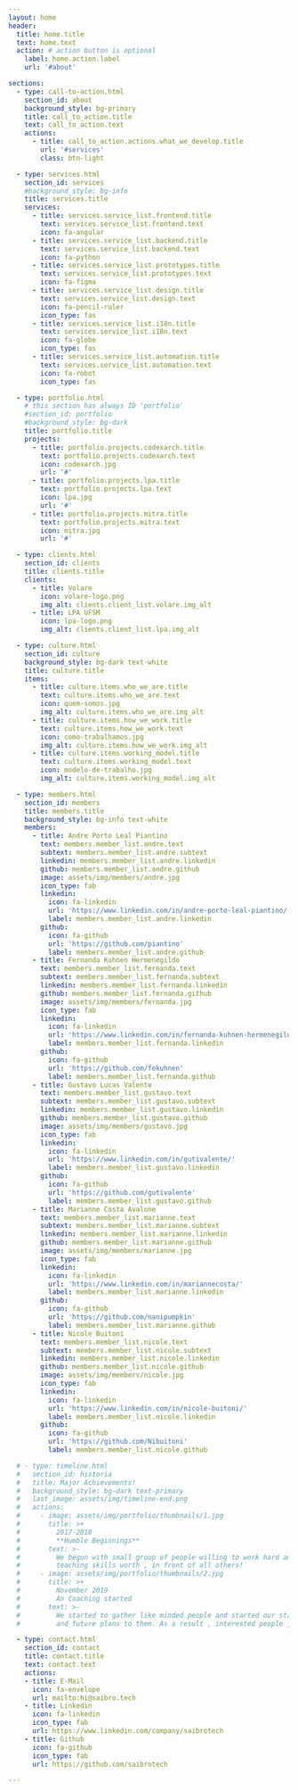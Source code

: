 ```yaml
---
layout: home
header:
  title: home.title
  text: home.text
  action: # action button is optional
    label: home.action.label
    url: '#about'

sections:
  - type: call-to-action.html
    section_id: about
    background_style: bg-primary
    title: call_to_action.title
    text: call_to_action.text 
    actions:
      - title: call_to_action.actions.what_we_develop.title
        url: '#services'
        class: btn-light

  - type: services.html
    section_id: services
    #background_style: bg-info
    title: services.title
    services:
      - title: services.service_list.frontend.title
        text: services.service_list.frontend.text
        icon: fa-angular
      - title: services.service_list.backend.title
        text: services.service_list.backend.text
        icon: fa-python
      - title: services.service_list.prototypes.title
        text: services.service_list.prototypes.text
        icon: fa-figma
      - title: services.service_list.design.title
        text: services.service_list.design.text
        icon: fa-pencil-ruler
        icon_type: fas
      - title: services.service_list.i18n.title
        text: services.service_list.i18n.text
        icon: fa-globe
        icon_type: fas
      - title: services.service_list.automation.title
        text: services.service_list.automation.text
        icon: fa-robot
        icon_type: fas

  - type: portfolio.html
    # this section has always ID 'portfolio'
    #section_id: portfolio
    #background_style: bg-dark
    title: portfolio.title
    projects:
      - title: portfolio.projects.codexarch.title
        text: portfolio.projects.codexarch.text
        icon: codexarch.jpg
        url: '#'
      - title: portfolio.projects.lpa.title
        text: portfolio.projects.lpa.text
        icon: lpa.jpg
        url: '#'
      - title: portfolio.projects.mitra.title
        text: portfolio.projects.mitra.text
        icon: mitra.jpg
        url: '#'

  - type: clients.html
    section_id: clients
    title: clients.title
    clients:
      - title: Volare
        icon: volare-logo.png
        img_alt: clients.client_list.volare.img_alt
      - title: LPA UFSM
        icon: lpa-logo.png
        img_alt: clients.client_list.lpa.img_alt

  - type: culture.html
    section_id: culture
    background_style: bg-dark text-white
    title: culture.title
    items:
      - title: culture.items.who_we_are.title
        text: culture.items.who_we_are.text
        icon: quem-somos.jpg
        img_alt: culture.items.who_we_are.img_alt
      - title: culture.items.how_we_work.title
        text: culture.items.how_we_work.text
        icon: como-trabalhamos.jpg
        img_alt: culture.items.how_we_work.img_alt
      - title: culture.items.working_model.title
        text: culture.items.working_model.text
        icon: modelo-de-trabalho.jpg
        img_alt: culture.items.working_model.img_alt

  - type: members.html
    section_id: members
    title: members.title
    background_style: bg-info text-white
    members:
      - title: Andre Porto Leal Piantino
        text: members.member_list.andre.text
        subtext: members.member_list.andre.subtext
        linkedin: members.member_list.andre.linkedin
        github: members.member_list.andre.github
        image: assets/img/members/andre.jpg
        icon_type: fab
        linkedin:
          icon: fa-linkedin
          url: 'https://www.linkedin.com/in/andre-porto-leal-piantino/'
          label: members.member_list.andre.linkedin
        github:
          icon: fa-github
          url: 'https://github.com/piantino'
          label: members.member_list.andre.github
      - title: Fernanda Kuhnen Hermenegildo
        text: members.member_list.fernanda.text
        subtext: members.member_list.fernanda.subtext
        linkedin: members.member_list.fernanda.linkedin
        github: members.member_list.fernanda.github
        image: assets/img/members/fernanda.jpg
        icon_type: fab
        linkedin:
          icon: fa-linkedin
          url: 'https://www.linkedin.com/in/fernanda-kuhnen-hermenegildo-2747b4a1/'
          label: members.member_list.fernanda.linkedin
        github:
          icon: fa-github
          url: 'https://github.com/fekuhnen'
          label: members.member_list.fernanda.github
      - title: Gustavo Lucas Valente
        text: members.member_list.gustavo.text
        subtext: members.member_list.gustavo.subtext
        linkedin: members.member_list.gustavo.linkedin
        github: members.member_list.gustavo.github
        image: assets/img/members/gustavo.jpg
        icon_type: fab
        linkedin:
          icon: fa-linkedin
          url: 'https://www.linkedin.com/in/gutivalente/'
          label: members.member_list.gustavo.linkedin
        github:
          icon: fa-github
          url: 'https://github.com/gutivalente'
          label: members.member_list.gustavo.github
      - title: Marianne Costa Avalone
        text: members.member_list.marianne.text
        subtext: members.member_list.marianne.subtext
        linkedin: members.member_list.marianne.linkedin
        github: members.member_list.marianne.github
        image: assets/img/members/marianne.jpg
        icon_type: fab
        linkedin:
          icon: fa-linkedin
          url: 'https://www.linkedin.com/in/mariannecosta/'
          label: members.member_list.marianne.linkedin
        github:
          icon: fa-github
          url: 'https://github.com/nanipumpkin'
          label: members.member_list.marianne.github
      - title: Nicole Buitoni
        text: members.member_list.nicole.text
        subtext: members.member_list.nicole.subtext
        linkedin: members.member_list.nicole.linkedin
        github: members.member_list.nicole.github
        image: assets/img/members/nicole.jpg
        icon_type: fab
        linkedin:
          icon: fa-linkedin
          url: 'https://www.linkedin.com/in/nicole-buitoni/'
          label: members.member_list.nicole.linkedin
        github:
          icon: fa-github
          url: 'https://github.com/Nibuitoni'
          label: members.member_list.nicole.github

  # - type: timeline.html
  #   section_id: historia
  #   title: Major Achievements!
  #   background_style: bg-dark text-primary
  #   last_image: assets/img/timeline-end.png
  #   actions:
  #     - image: assets/img/portfolio/thumbnails/1.jpg
  #       title: >+
  #         2017-2018
  #         **Humble Beginnings**
  #       text: >-
  #         We begun with small group of people willing to work hard and make our
  #         teaching skills worth , in front of all others!
  #     - image: assets/img/portfolio/thumbnails/2.jpg
  #       title: >+
  #         November 2019
  #         An Coaching started
  #       text: >-
  #         We started to gather like minded people and started our stategies
  #         and future plans to them. As a result , interested people joined us!

  - type: contact.html
    section_id: contact
    title: contact.title
    text: contact.text
    actions:
    - title: E-Mail
      icon: fa-envelope
      url: mailto:hi@saibro.tech
    - title: Linkedin
      icon: fa-linkedin
      icon_type: fab
      url: https://www.linkedin.com/company/saibrotech
    - title: Github
      icon: fa-github
      icon_type: fab
      url: https://github.com/saibrotech

---
```

